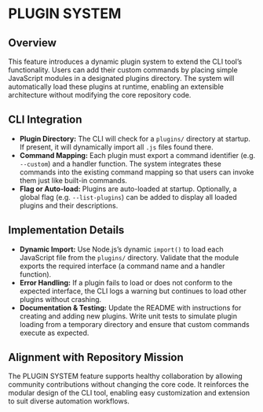 # PLUGIN SYSTEM

## Overview
This feature introduces a dynamic plugin system to extend the CLI tool’s functionality. Users can add their custom commands by placing simple JavaScript modules in a designated plugins directory. The system will automatically load these plugins at runtime, enabling an extensible architecture without modifying the core repository code.

## CLI Integration
- **Plugin Directory:** The CLI will check for a `plugins/` directory at startup. If present, it will dynamically import all `.js` files found there.
- **Command Mapping:** Each plugin must export a command identifier (e.g. `--custom`) and a handler function. The system integrates these commands into the existing command mapping so that users can invoke them just like built-in commands.
- **Flag or Auto-load:** Plugins are auto-loaded at startup. Optionally, a global flag (e.g. `--list-plugins`) can be added to display all loaded plugins and their descriptions.

## Implementation Details
- **Dynamic Import:** Use Node.js’s dynamic `import()` to load each JavaScript file from the `plugins/` directory. Validate that the module exports the required interface (a command name and a handler function).
- **Error Handling:** If a plugin fails to load or does not conform to the expected interface, the CLI logs a warning but continues to load other plugins without crashing.
- **Documentation & Testing:** Update the README with instructions for creating and adding new plugins. Write unit tests to simulate plugin loading from a temporary directory and ensure that custom commands execute as expected.

## Alignment with Repository Mission
The PLUGIN SYSTEM feature supports healthy collaboration by allowing community contributions without changing the core code. It reinforces the modular design of the CLI tool, enabling easy customization and extension to suit diverse automation workflows.
